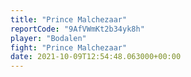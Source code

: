 ```yaml
---
title: "Prince Malchezaar"
reportCode: "9AfVWmKt2b34yk8h"
player: "Bodalen"
fight: "Prince Malchezaar"
date: 2021-10-09T12:54:48.063000+00:00
---
```

